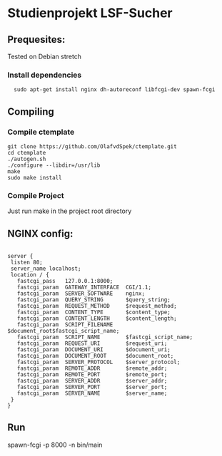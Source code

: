 # Studienprojekt LSF-Sucher

## Prequesites:
Tested on Debian stretch

### Install dependencies
```
  sudo apt-get install nginx dh-autoreconf libfcgi-dev spawn-fcgi
```

## Compiling

### Compile ctemplate
```
git clone https://github.com/OlafvdSpek/ctemplate.git
cd ctemplate
./autogen.sh
./configure --libdir=/usr/lib
make
sudo make install
```
### Compile Project
Just run make in the project root directory

## NGINX config:

```

server {
 listen 80;
 server_name localhost;
 location / {
   fastcgi_pass   127.0.0.1:8000;
   fastcgi_param  GATEWAY_INTERFACE  CGI/1.1;
   fastcgi_param  SERVER_SOFTWARE    nginx;
   fastcgi_param  QUERY_STRING       $query_string;
   fastcgi_param  REQUEST_METHOD     $request_method;
   fastcgi_param  CONTENT_TYPE       $content_type;
   fastcgi_param  CONTENT_LENGTH     $content_length;
   fastcgi_param  SCRIPT_FILENAME    $document_root$fastcgi_script_name;
   fastcgi_param  SCRIPT_NAME        $fastcgi_script_name;
   fastcgi_param  REQUEST_URI        $request_uri;
   fastcgi_param  DOCUMENT_URI       $document_uri;
   fastcgi_param  DOCUMENT_ROOT      $document_root;
   fastcgi_param  SERVER_PROTOCOL    $server_protocol;
   fastcgi_param  REMOTE_ADDR        $remote_addr;
   fastcgi_param  REMOTE_PORT        $remote_port;
   fastcgi_param  SERVER_ADDR        $server_addr;
   fastcgi_param  SERVER_PORT        $server_port;
   fastcgi_param  SERVER_NAME        $server_name;
 }
}
```
## Run

spawn-fcgi -p 8000 -n bin/main
